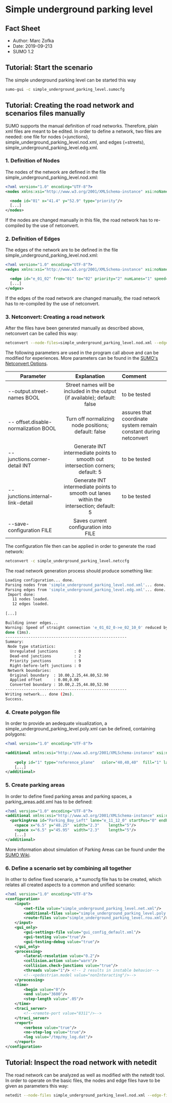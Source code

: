# Simple underground parking level

## Fact Sheet
* Author: Marc Zofka
* Date: 2019-09-213
* SUMO 1.2

## Tutorial: Start the scenario
The simple underground parking level can be started this way
```bash
sumo-gui -c simple_underground_parking_level.sumocfg 
```

## Tutorial: Creating the road network and scenarios files manually
SUMO supports the manual definition of road networks. Therefore, plain xml files are meant to be edited. In order to define a network,
two files are needed: one file for nodes (=junctions), simple_underground_parking_level.nod.xml, and edges (=streets), simple_underground_parking_level.edg.xml.

### 1. Definition of Nodes
The nodes of the network are defined in the file simple_underground_parking_level.nod.xml:
```xml
<?xml version="1.0" encoding="UTF-8"?>
<nodes xmlns:xsi="http://www.w3.org/2001/XMLSchema-instance" xsi:noNamespaceSchemaLocation="http://sumo.dlr.de/xsd/nodes_file.xsd">

  <node id="01" x="41.4" y="52.9" type="priority"/>
  [...]
</nodes>
```
If the nodes are changed manually in this file, the road network has to re-compiled by the use of netconvert.

### 2. Definition of Edges
The edges of the network are to be defined in the file simple_underground_parking_level.nod.xml:
```xml
<?xml version="1.0" encoding="UTF-8"?>
<edges xmlns:xsi="http://www.w3.org/2001/XMLSchema-instance" xsi:noNamespaceSchemaLocation="http://sumo.dlr.de/xsd/edges_file.xsd">

  <edge id="e_01_02" from="01" to="02" priority="2" numLanes="1" speed="11.11" spreadType="center" width="3.6"/>
  [...]
</edges>
```
If the edges of the road network are changed manually, the road network has to re-compiled by the use of netconvert.

### 3.  Netconvert: Creating a road network
After the files have been generated manually as described above, netconvert can be called this way:
```bash
netconvert --node-files=simple_underground_parking_level.nod.xml --edge-files=simple_underground_parking_level.edg.xml --output-file=simple_underground_parking_level.net.xml --verbose TRUE --error-log log/error.log --message-log log/messages.log --output.street-names TRUE --offset.disable-normalization TRUE --no-turnarounds true --junctions.corner-detail 10 --junctions.internal-link-detail 10 --rectangular-lane-cut TRUE --walkingareas TRUE --write-license TRUE --save-configuration simple_underground_parking_level.netccfg
```
The following parameters are used in the program call above and can be modified for experiences. More parameters can be found in the [SUMO's Netconvert Options](https://sumo.dlr.de/docs/NETCONVERT.html).

| Parameter        | Explanation    |  Comment
| ------------------- |:-----------------:|:---------------|
|--output.street-names BOOL                  | Street names will be included in the output (if available); default: false | to be tested
| -- offset.disable-normalization BOOL    | Turn off normalizing node positions; default: false                                        | assures that coordinate system remain constant during netconvert
| -- junctions.corner-detail INT                 | Generate INT intermediate points to smooth out intersection corners; default: 5            | to be tested
| --junctions.internal-link-detail               | Generate INT intermediate points to smooth out lanes within the intersection; default: 5   | to be tested
| --save-configuration FILE                       | Saves current configuration into FILE                                                      |

The configuration file then can be applied in order to generate the road network:
```bash
netconvert -c simple_underground_parking_level.netccfg
```

The road network generation process should produce something like:
```bash
Loading configuration... done.
Parsing nodes from 'simple_underground_parking_level.nod.xml'... done.
Parsing edges from 'simple_underground_parking_level.edg.xml'... done.
 Import done:
   11 nodes loaded.
   12 edges loaded.
   
[...]

Building inner edges... 
Warning: Speed of straight connection 'e_01_02_0->e_02_10_0' reduced by 6.26 due to turning radius of 4.27 (length=1.04 angle=32.59)
done (1ms).
-----------------------------------------------------
Summary:
 Node type statistics:
  Unregulated junctions       : 0
  Dead-end junctions          : 2
  Priority junctions          : 9
  Right-before-left junctions : 0
 Network boundaries:
  Original boundary  : 10.00,2.25,44.80,52.90
  Applied offset     : 0.00,0.00
  Converted boundary : 10.00,2.25,44.80,52.90
-----------------------------------------------------
Writing network... done (2ms).
Success.
```

### 4. Create polygon file
In order to provide an aedequate visualization, a simple_underground_parking_level.poly.xml can be defined, containing polygons:
```xml
<?xml version="1.0" encoding="UTF-8"?>

<additional xmlns:xsi="http://www.w3.org/2001/XMLSchema-instance" xsi:noNamespaceSchemaLocation="http://sumo.dlr.de/xsd/additional_file.xsd">
   
    <poly id="1" type="reference_plane"   color="40,40,40"  fill="1" layer="1.0"  shape="0.0,0.0 54.8,0.0 54.8,55.1 0.0,55.1"/> 
    [...]
</additional>
```

### 5. Create parking areas
In order to define fixed parking areas and parking spaces, a parking_areas.add.xml has to be defined:
```xml
<?xml version="1.0" encoding="UTF-8"?>
<additional xmlns:xsi="http://www.w3.org/2001/XMLSchema-instance" xsi:noNamespaceSchemaLocation="http://sumo.dlr.de/xsd/additional_file.xsd">
  <parkingArea id="Parking_Bay_Left" lane="e_11_12_0" startPos="0" endPos="30" roadsideCapacity="0" angle="90">
    <space x="6.5" y="48.25"  width="2.3"    length="5"/> 
    <space x="6.5" y="45.95"  width="2.3"    length="5"/>
    [...]
</additional>
```
More information about simulation of Parking Areas can be found under the [SUMO Wiki](https://sumo.dlr.de/docs/Simulation/ParkingArea.html).

### 6. Define a scenario set by combining all together
In other to define fixed scenario, a *.sumocfg file has to be created, which relates all created aspects to a common and unified scenario:
```xml
<?xml version="1.0" encoding="UTF-8"?>
<configuration>
    <input>
        <net-file value="simple_underground_parking_level.net.xml"/>
        <additional-files value="simple_underground_parking_level.poly.xml,parking_areas.add.xml"/>
        <route-files value="simple_underground_parking_level.rou.xml"/>
    </input>
    <gui_only>
        <gui-settings-file value="gui_config_default.xml"/>  
        <gui-testing value="true"/>
        <gui-testing-debug value="true"/>
    </gui_only>
    <processing>
        <lateral-resolution value="0.2"/>  
        <collision.action value="warn"/>
        <collision.check-junctions value="true"/>
        <threads value="1"/> <!-- 2 results in instable behavior-->
        <!--<pedestrian.model value="nonInteracting"/>-->
    </processing>
    <time>
        <begin value="0"/>
        <end value="3600"/>
        <step-length value=".05"/>
    </time>
    <traci_server>
        <!--<remote-port value="8311"/>-->
    </traci_server>
    <report>
        <verbose value="true"/>
        <no-step-log value="true"/>
        <log value="/tmp/my_log.dat"/>
    </report>
</configuration>
```

## Tutorial: Inspect the road network with netedit
The road network can be analyzed as well as modified with the netedit tool. In order to operate on the basic files, the nodes and edge files have to be given as parameters this way:
```bash
netedit --node-files simple_underground_parking_level.nod.xml --edge-files simple_underground_parking_level.edg.xml --additional-files parking_areas.add.xml,simple_underground_parking_level.poly.xml --verbose
```
